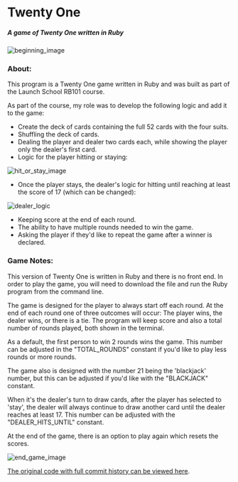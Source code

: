 # Twenty One
##### *A game of Twenty One written in Ruby*

![beginning_image](https://i.imgur.com/44xjbt3.png)

### About:

This program is a Twenty One game written in Ruby and was built as part of the Launch School RB101 course. 

As part of the course, my role was to develop the following logic and add it to the game:

* Create the deck of cards containing the full 52 cards with the four suits.
* Shuffling the deck of cards.
* Dealing the player and dealer two cards each, while showing the player only the dealer's first card.
* Logic for the player hitting or staying:

![hit_or_stay_image](https://i.imgur.com/C1q09Pt.png)

* Once the player stays, the dealer's logic for hitting until reaching at least the score of 17 (which can be changed):

![dealer_logic](https://i.imgur.com/tCogTmU.png)

* Keeping score at the end of each round.
* The ability to have multiple rounds needed to win the game.
* Asking the player if they'd like to repeat the game after a winner is declared.


### Game Notes:

This version of Twenty One is written in Ruby and there is no front end. In order to play the game, you will need to download the file and run the Ruby program from the command line.

The game is designed for the player to always start off each round. At the end of each round one of three outcomes will occur: The player wins, the dealer wins, or there is a tie. The program will keep score and also a total number of rounds played, both shown in the terminal.

As a default, the first person to win 2 rounds wins the game. This number can be adjusted in the "TOTAL_ROUNDS" constant if you'd like to play less rounds or more rounds.

The game also is designed with the number 21 being the 'blackjack' number, but this can be adjusted if you'd like with the "BLACKJACK" constant.

When it's the dealer's turn to draw cards, after the player has selected to 'stay', the dealer will always continue to draw another card until the dealer reaches at least 17. This number can be adjusted with the "DEALER_HITS_UNTIL" constant.

At the end of the game, there is an option to play again which resets the scores.

![end_game_image]()

[The original code with full commit history can be viewed here](https://github.com/westonludeke/launch_school_rb101/blob/master/6_lesson/twenty_one.rb).